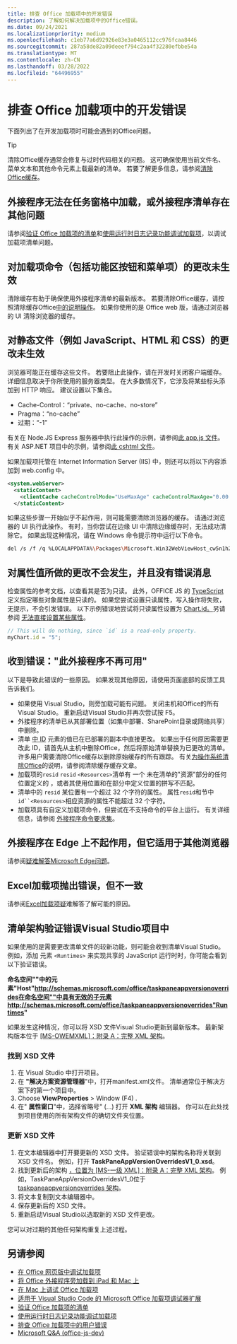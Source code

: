 ```yaml
---
title: 排查 Office 加载项中的开发错误
description: 了解如何解决加载项中的Office错误。
ms.date: 09/24/2021
ms.localizationpriority: medium
ms.openlocfilehash: c1eb77a6d92926e83e3a0465112cc976fcaa8446
ms.sourcegitcommit: 287a58de82a09deeef794c2aa4f32280efbbe54a
ms.translationtype: MT
ms.contentlocale: zh-CN
ms.lasthandoff: 03/28/2022
ms.locfileid: "64496955"
---
```

# <a name="troubleshoot-development-errors-with-office-add-ins"></a>排查 Office 加载项中的开发错误

下面列出了在开发加载项时可能会遇到的Office问题。

> [!TIP]
> 清除Office缓存通常会修复与过时代码相关的问题。 这可确保使用当前文件名、菜单文本和其他命令元素上载最新的清单。 若要了解更多信息，请参阅[清除Office缓存](clear-cache.md)。

## <a name="add-in-doesnt-load-in-task-pane-or-other-issues-with-the-add-in-manifest"></a>外接程序无法在任务窗格中加载，或外接程序清单存在其他问题

请参阅[验证 Office 加载项的清单](troubleshoot-manifest.md)和[使用运行时日志记录功能调试加载项](runtime-logging.md)，以调试加载项清单问题。

## <a name="changes-to-add-in-commands-including-ribbon-buttons-and-menu-items-do-not-take-effect"></a>对加载项命令（包括功能区按钮和菜单项）的更改未生效

清除缓存有助于确保使用外接程序清单的最新版本。 若要清除Office缓存，请按照清除缓存Office[中的说明操作](clear-cache.md)。 如果你使用的是 Office web 版，请通过浏览器的 UI 清除浏览器的缓存。

## <a name="changes-to-static-files-such-as-javascript-html-and-css-do-not-take-effect"></a>对静态文件（例如 JavaScript、HTML 和 CSS）的更改未生效

浏览器可能正在缓存这些文件。 若要阻止此操作，请在开发时关闭客户端缓存。 详细信息取决于你所使用的服务器类型。 在大多数情况下，它涉及将某些标头添加到 HTTP 响应。 建议设置以下集合。

- Cache-Control：“private、no-cache、no-store”
- Pragma：“no-cache”
- 过期：“-1”

有关在 Node.JS Express 服务器中执行此操作的示例，请参阅[此 app.js 文件](https://github.com/OfficeDev/Office-Add-in-samples/tree/main/Samples/auth/Office-Add-in-NodeJS-SSO/Complete/app.js)。 有关 ASP.NET 项目中的示例，请参阅[此 cshtml 文件](https://github.com/OfficeDev/Office-Add-in-samples/tree/main/Samples/auth/Office-Add-in-ASPNET-SSO/Complete/Office-Add-in-ASPNET-SSO-WebAPI/Views/Shared/_Layout.cshtml)。

如果加载项托管在 Internet Information Server (IIS) 中，则还可以将以下内容添加到 web.config 中。

```xml
<system.webServer>
  <staticContent>
    <clientCache cacheControlMode="UseMaxAge" cacheControlMaxAge="0.00:00:00" cacheControlCustom="must-revalidate" />
  </staticContent>
```

如果这些步骤一开始似乎不起作用，则可能需要清除浏览器的缓存。 请通过浏览器的 UI 执行此操作。 有时，当你尝试在边缘 UI 中清除边缘缓存时，无法成功清除它。 如果出现这种情况，请在 Windows 命令提示符中运行以下命令。

```bash
del /s /f /q %LOCALAPPDATA%\Packages\Microsoft.Win32WebViewHost_cw5n1h2txyewy\AC\#!123\INetCache\
```

## <a name="changes-made-to-property-values-dont-happen-and-there-is-no-error-message"></a>对属性值所做的更改不会发生，并且没有错误消息

检查属性的参考文档，以查看其是否为只读。 此外，OFFICE JS 的 [TypeScript](../develop/referencing-the-javascript-api-for-office-library-from-its-cdn.md) 定义指定哪些对象属性是只读的。 如果您尝试设置只读属性，写入操作将失败，无提示，不会引发错误。 以下示例错误地尝试将只读属性设置为 [Chart.id。](/javascript/api/excel/excel.chart#excel-excel-chart-id-member)另请参阅 [无法直接设置某些属性](../develop/application-specific-api-model.md#some-properties-cannot-be-set-directly)。

```js
// This will do nothing, since `id` is a read-only property.
myChart.id = "5";
```

## <a name="getting-error-this-add-in-is-no-longer-available"></a>收到错误："此外接程序不再可用"

以下是导致此错误的一些原因。 如果发现其他原因，请使用页面底部的反馈工具告诉我们。

- 如果使用 Visual Studio，则旁加载可能有问题。 关闭主机和Office的所有Visual Studio。 重新启动Visual Studio并再次尝试按 F5。
- 外接程序的清单已从其部署位置（如集中部署、SharePoint目录或网络共享）中删除。
- 清单 [中 ID](/javascript/api/manifest/id) 元素的值已在已部署的副本中直接更改。 如果出于任何原因需要更改此 ID，请首先从主机中删除Office，然后将原始清单替换为已更改的清单。 许多用户需要清除Office缓存以删除原始缓存的所有跟踪。 有关[为操作系统清除Office](clear-cache.md)的说明，请参阅清除缓存缓存文章。
- 加载项的`resid` [](/javascript/api/manifest/resources) `resid` `<Resources>`清单有 一个 未在清单的"资源"部分的任何位置定义的 ，或者其使用位置和在部分中定义位置的拼写不匹配。
- 清单中的 `resid` 某位置有一个超过 32 个字符的属性。 属性`resid`和节中`id``<Resources>`相应资源的属性不能超过 32 个字符。
- 加载项具有自定义加载项命令，但尝试在不支持命令的平台上运行。 有关详细信息，请参阅 [外接程序命令要求集](/javascript/api/requirement-sets/common/add-in-commands-requirement-sets)。

## <a name="add-in-doesnt-work-on-edge-but-it-works-on-other-browsers"></a>外接程序在 Edge 上不起作用，但它适用于其他浏览器

请参阅[疑难解答Microsoft Edge问题](../concepts/browsers-used-by-office-web-add-ins.md#troubleshooting-microsoft-edge-issues)。

## <a name="excel-add-in-throws-errors-but-not-consistently"></a>Excel加载项抛出错误，但不一致

请参阅[Excel加载项疑](../excel/excel-add-ins-troubleshooting.md)难解答了解可能的原因。

## <a name="manifest-schema-validation-errors-in-visual-studio-projects"></a>清单架构验证错误Visual Studio项目中

如果使用的是需要更改清单文件的较新功能，则可能会收到清单Visual Studio。 例如，添加 元素 `<Runtimes>` 来实现共享的 JavaScript 运行时时，你可能会看到以下验证错误。

**命名空间""中的元素"Host"http://schemas.microsoft.com/office/taskpaneappversionoverrides在命名空间""中具有无效的子元素http://schemas.microsoft.com/office/taskpaneappversionoverrides"Runtimes"**

如果发生这种情况，你可以将 XSD 文件Visual Studio更新到最新版本。 最新架构版本位于 [[MS-OWEMXML]：附录 A：完整 XML 架构](/openspecs/office_file_formats/ms-owemxml/c6a06390-34b8-4b42-82eb-b28be12494a8)。

### <a name="locate-the-xsd-files"></a>找到 XSD 文件

1. 在 Visual Studio 中打开项目。
1. 在 **"解决方案资源管理器**"中，打开manifest.xml文件。 清单通常位于解决方案下的第一个项目中。
1. Choose **ViewProperties**  >  Window (F4) .
1. 在" **属性窗口**"中，选择省略号" (...) 打开 **XML 架构** 编辑器。 你可以在此处找到项目使用的所有架构文件的确切文件夹位置。

### <a name="update-the-xsd-files"></a>更新 XSD 文件

1. 在文本编辑器中打开要更新的 XSD 文件。 验证错误中的架构名称将关联到 XSD 文件名。 例如，打开 **TaskPaneAppVersionOverridesV1_0.xsd**。
1. 找到更新后的架构 [，位置为 [MS-一级 XML]：附录 A：完整 XML 架构](/openspecs/office_file_formats/ms-owemxml/c6a06390-34b8-4b42-82eb-b28be12494a8)。 例如，TaskPaneAppVersionOverridesV1_0位于 [taskpaneappversionoverrides 架构](/openspecs/office_file_formats/ms-owemxml/82e93ec5-de22-42a8-86e3-353c8336aa40)。
1. 将文本复制到文本编辑器中。
1. 保存更新后的 XSD 文件。
1. 重新启动Visual Studio以选取新的 XSD 文件更改。

您可以对过期的其他任何架构重复上述过程。

## <a name="see-also"></a>另请参阅

- [在 Office 网页版中调试加载项](debug-add-ins-in-office-online.md)
- [将 Office 外接程序旁加载到 iPad 和 Mac 上](sideload-an-office-add-in-on-ipad-and-mac.md)  
- [在 Mac 上调试 Office 加载项](debug-office-add-ins-on-ipad-and-mac.md)  
- [适用于 Visual Studio Code 的 Microsoft Office 加载项调试器扩展](debug-with-vs-extension.md)
- [验证 Office 加载项的清单](troubleshoot-manifest.md)
- [使用运行时日志记录功能调试加载项](runtime-logging.md)
- [排查 Office 加载项中的用户错误](testing-and-troubleshooting.md)
- [Microsoft Q&A (office-js-dev) ](/answers/topics/office-js-dev.html)
